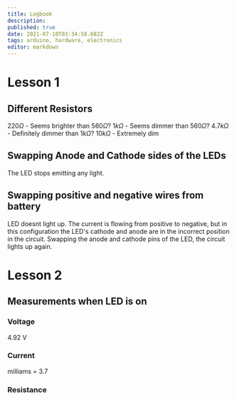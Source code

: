 ```yaml
---
title: Logbook
description: 
published: true
date: 2021-07-10T03:34:58.682Z
tags: arduino, hardware, electronics
editor: markdown
---
```


# Lesson 1

## Different Resistors
$220 \Omega$ - Seems brighter than $560 \Omega$?
$1k \Omega$ - Seems dimmer than $560 \Omega$?
$4.7k \Omega$ - Definitely dimmer than $1k \Omega$?
$10k \Omega$ - Extremely dim

## Swapping Anode and Cathode sides of the LEDs
The LED stops emitting any light.

## Swapping positive and negative wires from battery
LED doesnt light up. The current is flowing from positive to negative, but in this configuration the LED's cathode and anode are in the incorrect position in the circuit. Swapping the anode and cathode pins of the LED, the circuit lights up again.

# Lesson 2
## Measurements when LED is on
### Voltage
4.92 V
### Current
milliams = 3.7
### Resistance
